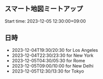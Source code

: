 ## スマート地図ミートアップ
Start time: 2023-12-05 12:30:00+09:00

## 日時

- 2023-12-04T19:30/20:30 for Los Angeles
- 2023-12-04T22:30/23:30 for New York
- 2023-12-05T04:30/05:30 for Rome
- 2023-12-05T09:00/10:00 for New Delhi
- 2023-12-05T12:30/13:30 for Tokyo
